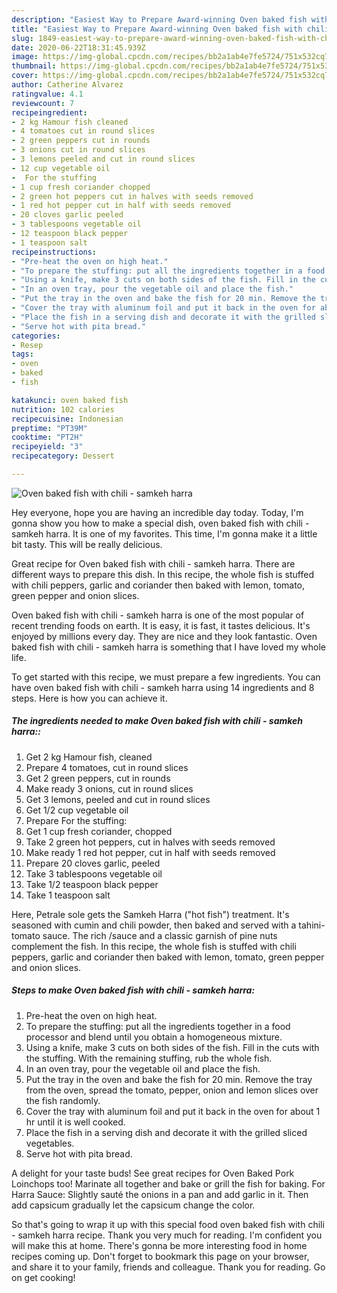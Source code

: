 ```yaml
---
description: "Easiest Way to Prepare Award-winning Oven baked fish with chili - samkeh harra"
title: "Easiest Way to Prepare Award-winning Oven baked fish with chili - samkeh harra"
slug: 1849-easiest-way-to-prepare-award-winning-oven-baked-fish-with-chili-samkeh-harra
date: 2020-06-22T18:31:45.939Z
image: https://img-global.cpcdn.com/recipes/bb2a1ab4e7fe5724/751x532cq70/oven-baked-fish-with-chili-samkeh-harra-recipe-main-photo.jpg
thumbnail: https://img-global.cpcdn.com/recipes/bb2a1ab4e7fe5724/751x532cq70/oven-baked-fish-with-chili-samkeh-harra-recipe-main-photo.jpg
cover: https://img-global.cpcdn.com/recipes/bb2a1ab4e7fe5724/751x532cq70/oven-baked-fish-with-chili-samkeh-harra-recipe-main-photo.jpg
author: Catherine Alvarez
ratingvalue: 4.1
reviewcount: 7
recipeingredient:
- 2 kg Hamour fish cleaned
- 4 tomatoes cut in round slices
- 2 green peppers cut in rounds
- 3 onions cut in round slices
- 3 lemons peeled and cut in round slices
- 12 cup vegetable oil
-  For the stuffing
- 1 cup fresh coriander chopped
- 2 green hot peppers cut in halves with seeds removed
- 1 red hot pepper cut in half with seeds removed
- 20 cloves garlic peeled
- 3 tablespoons vegetable oil
- 12 teaspoon black pepper
- 1 teaspoon salt
recipeinstructions:
- "Pre-heat the oven on high heat."
- "To prepare the stuffing: put all the ingredients together in a food processor and blend until you obtain a homogeneous mixture."
- "Using a knife, make 3 cuts on both sides of the fish. Fill in the cuts with the stuffing. With the remaining stuffing, rub the whole fish."
- "In an oven tray, pour the vegetable oil and place the fish."
- "Put the tray in the oven and bake the fish for 20 min. Remove the tray from the oven, spread the tomato, pepper, onion and lemon slices over the fish randomly."
- "Cover the tray with aluminum foil and put it back in the oven for about 1 hr until it is well cooked."
- "Place the fish in a serving dish and decorate it with the grilled sliced vegetables."
- "Serve hot with pita bread."
categories:
- Resep
tags:
- oven
- baked
- fish

katakunci: oven baked fish
nutrition: 102 calories
recipecuisine: Indonesian
preptime: "PT39M"
cooktime: "PT2H"
recipeyield: "3"
recipecategory: Dessert

---
```



![Oven baked fish with chili - samkeh harra](https://img-global.cpcdn.com/recipes/bb2a1ab4e7fe5724/751x532cq70/oven-baked-fish-with-chili-samkeh-harra-recipe-main-photo.jpg)

Hey everyone, hope you are having an incredible day today. Today, I'm gonna show you how to make a special dish, oven baked fish with chili - samkeh harra. It is one of my favorites. This time, I'm gonna make it a little bit tasty. This will be really delicious.

Great recipe for Oven baked fish with chili - samkeh harra. There are different ways to prepare this dish. In this recipe, the whole fish is stuffed with chili peppers, garlic and coriander then baked with lemon, tomato, green pepper and onion slices.

Oven baked fish with chili - samkeh harra is one of the most popular of recent trending foods on earth. It is easy, it is fast, it tastes delicious. It's enjoyed by millions every day. They are nice and they look fantastic. Oven baked fish with chili - samkeh harra is something that I have loved my whole life.


To get started with this recipe, we must prepare a few ingredients. You can have oven baked fish with chili - samkeh harra using 14 ingredients and 8 steps. Here is how you can achieve it.

##### The ingredients needed to make Oven baked fish with chili - samkeh harra::

1. Get 2 kg Hamour fish, cleaned
1. Prepare 4 tomatoes, cut in round slices
1. Get 2 green peppers, cut in rounds
1. Make ready 3 onions, cut in round slices
1. Get 3 lemons, peeled and cut in round slices
1. Get 1/2 cup vegetable oil
1. Prepare  For the stuffing:
1. Get 1 cup fresh coriander, chopped
1. Take 2 green hot peppers, cut in halves with seeds removed
1. Make ready 1 red hot pepper, cut in half with seeds removed
1. Prepare 20 cloves garlic, peeled
1. Take 3 tablespoons vegetable oil
1. Take 1/2 teaspoon black pepper
1. Take 1 teaspoon salt


Here, Petrale sole gets the Samkeh Harra (&#34;hot fish&#34;) treatment. It&#39;s seasoned with cumin and chili powder, then baked and served with a tahini-tomato sauce. The rich /sauce and a classic garnish of pine nuts complement the fish. In this recipe, the whole fish is stuffed with chili peppers, garlic and coriander then baked with lemon, tomato, green pepper and onion slices. 

##### Steps to make Oven baked fish with chili - samkeh harra:

1. Pre-heat the oven on high heat.
1. To prepare the stuffing: put all the ingredients together in a food processor and blend until you obtain a homogeneous mixture.
1. Using a knife, make 3 cuts on both sides of the fish. Fill in the cuts with the stuffing. With the remaining stuffing, rub the whole fish.
1. In an oven tray, pour the vegetable oil and place the fish.
1. Put the tray in the oven and bake the fish for 20 min. Remove the tray from the oven, spread the tomato, pepper, onion and lemon slices over the fish randomly.
1. Cover the tray with aluminum foil and put it back in the oven for about 1 hr until it is well cooked.
1. Place the fish in a serving dish and decorate it with the grilled sliced vegetables.
1. Serve hot with pita bread.


A delight for your taste buds! See great recipes for Oven Baked Pork Loinchops too! Marinate all together and bake or grill the fish for baking. For Harra Sauce: Slightly sauté the onions in a pan and add garlic in it. Then add capsicum gradually let the capsicum change the color. 

So that's going to wrap it up with this special food oven baked fish with chili - samkeh harra recipe. Thank you very much for reading. I'm confident you will make this at home. There's gonna be more interesting food in home recipes coming up. Don't forget to bookmark this page on your browser, and share it to your family, friends and colleague. Thank you for reading. Go on get cooking!
